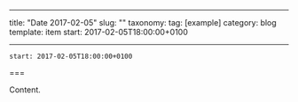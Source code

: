 
---
title: "Date 2017-02-05"
slug: ""
taxonomy:
tag: [example]
category: blog
template: item
start: 2017-02-05T18:00:00+0100

---

``start: 2017-02-05T18:00:00+0100``

===

Content.
